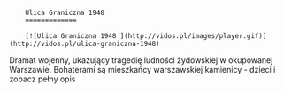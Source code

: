 
        Ulica Graniczna 1948 
        =============
        
        [![Ulica Graniczna 1948 ](http://vidos.pl/images/player.gif)](http://vidos.pl/ulica-graniczna-1948)
        
        
 Dramat wojenny, ukazujący tragedię ludności żydowskiej w okupowanej Warszawie. Bohaterami są mieszkańcy warszawskiej kamienicy - dzieci i zobacz pełny opis
    